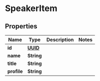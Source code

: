 
# SpeakerItem

## Properties
Name | Type | Description | Notes
------------ | ------------- | ------------- | -------------
**id** | [**UUID**](UUID.md) |  | 
**name** | **String** |  | 
**title** | **String** |  | 
**profile** | **String** |  | 



